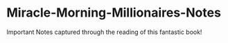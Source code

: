 # Miracle-Morning-Millionaires-Notes
Important Notes captured through the reading of this fantastic book!
